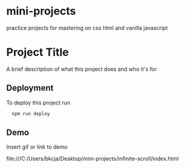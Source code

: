 # mini-projects
practice projects for mastering on css html and vanilla javascript

# Project Title

A brief description of what this project does and who it's for


## Deployment

To deploy this project run

```bash
  npm run deploy
```


## Demo

Insert gif or link to demo

file:///C:/Users/bkcja/Desktop/mini-projects/infinite-scroll/index.html

